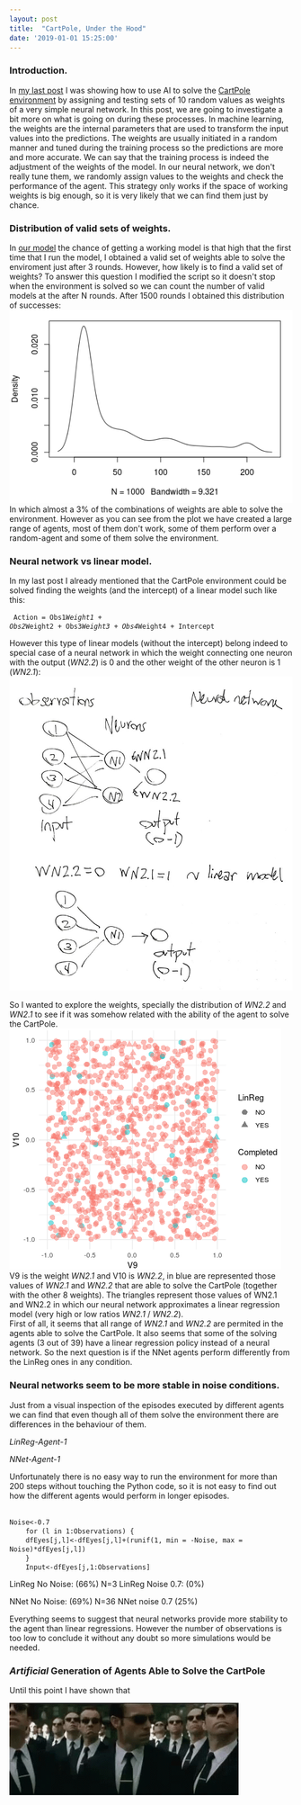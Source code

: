 ```yaml
---
layout: post
title:  "CartPole, Under the Hood"
date: '2019-01-01 15:25:00'
---
```



### Introduction.
In [my last post](https://garcia-nacho.github.io/AI-in-R/) I was showing how to use AI to solve the [CartPole environment](https://gym.openai.com/envs/CartPole-v0/) by assigning and testing sets of 10 random values as weights of a very simple neural network. In this post, we are going to investigate a bit more on what is going on during these processes. 
In machine learning, the weights are the internal parameters that are used to transform the input values into the predictions. The weights are usually initiated in a random manner and tuned during the training process so the predictions are more and more accurate. We can say that the training process is indeed the adjustment of the weights of the model. In our neural network, we don't really tune them, we randomly assign values to the weights and check the performance of the agent. This strategy only works if the space of working weights is big enough, so it is very likely that we can find them just by chance.   

### Distribution of valid sets of weights.
In [our model](https://github.com/garcia-nacho/ArtificialIntelligence/blob/master/ExplorationRandomSearchNN.R) the chance of getting a working model is that high that the first time that I run the model, I obtained a valid set of weights able to solve the enviroment just after 3 rounds. However, how likely is to find a valid set of weights? To answer this question I modified the script so it doesn't stop when the environment is solved so we can count the number of valid models at the after N rounds.
After 1500 rounds I obtained this distribution of successes:
![P3Density](/images/P3Density.png)
In which almost a 3% of the combinations of weights are able to solve the environment. However as you can see from the plot we have created a large range of agents, most of them don't work, some of them perform over a random-agent and some of them solve the environment.  

### Neural network vs linear model.
In my last post I already mentioned that the CartPole environment could be solved finding the weights (and the intercept) of a linear model such like this:<pre><code>
Action = Obs1*Weight1 + Obs2*Weight2 + Obs3*Weight3 + Obs4*Weight4 + Intercept 
</code></pre>
However this type of linear models (without the intercept) belong indeed to special case of a neural network in which the weight connecting one neuron with the output (*WN2.2*) is 0 and the other weight of the other neuron is 1 (*WN2.1*):
![P3Scheme](/images/P3Scheme1.jpg)

So I wanted to explore the weights, specially the distribution of *WN2.2* and *WN2.1* to see if it was somehow related with the ability of the agent to solve the CartPole.   
![P3LinReg](/images/P3LinReg.png)
V9 is the weight *WN2.1* and V10 is *WN2.2*, in blue are represented those values of *WN2.1* and *WN2.2* that are able to solve the CartPole (together with the other 8 weights). The triangles represent those values of WN2.1 and WN2.2 in which our neural network approximates a linear regression model (very high or low ratios *WN2.1* / *WN2.2*).   
First of all, it seems that all range of *WN2.1* and *WN2.2* are permited in the agents able to solve the CartPole. It also seems that some of the solving agents (3 out of 39) have a linear regression policy instead of a neural network. So the next question is if the NNet agents perform differently from the LinReg ones in any condition.

### Neural networks seem to be more stable in noise conditions.
Just from a visual inspection of the episodes executed by different agents we can find that even though all of them solve the environment there are differences in the behaviour of them.

*LinReg-Agent-1*

*NNet-Agent-1*

Unfortunately there is no easy way to run the environment for more than 200 steps without touching the Python code, so it is not easy to find out how the different agents would perform in longer episodes. 


<pre><code>
Noise<-0.7
    for (l in 1:Observations) {
    dfEyes[j,l]<-dfEyes[j,l]+(runif(1, min = -Noise, max = Noise)*dfEyes[j,l]) 
    }
    Input<-dfEyes[j,1:Observations]
</code></pre>

LinReg No Noise: (66%) N=3
LinReg Noise 0.7: (0%)

NNet No Noise: (69%) N=36
NNet noise 0.7 (25%)

Everything seems to suggest that neural networks provide more stability to the agent than linear regressions. However the number of observations is too low to conclude it without any doubt so more simulations would be needed.


### *Artificial* Generation of Agents Able to Solve the CartPole

Until this point I have shown that 

![P3Clones.gif](/images/P3Clones.gif)
